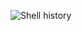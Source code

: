
  ![Shell history](https://api.atuin.sh/img/devjunio.png?token=ae94e81da37662450dd6b2827979130a1d69cf23)
